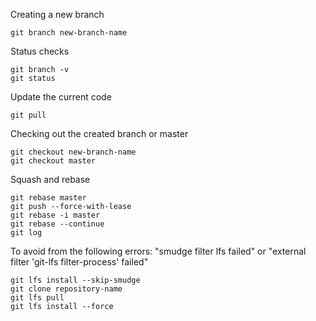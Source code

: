 

Creating a new branch

```
git branch new-branch-name
```
Status checks
```
git branch -v
git status
```
Update the current code
```
git pull
```
Checking out the created branch or master

```
git checkout new-branch-name
git checkout master
```
Squash and rebase
```
git rebase master
git push --force-with-lease
git rebase -i master
git rebase --continue
git log

```

To avoid from the following errors: "smudge filter lfs failed" or "external filter 'git-lfs filter-process' failed"

```
git lfs install --skip-smudge
git clone repository-name
git lfs pull
git lfs install --force
```
